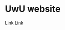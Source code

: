 <h1>UwU website</h1>
<div class="navbar">
  <a href="https://meet-tea.github.io/test/testuwu> something :)</a>
  <a href="#">Link</a>
  <a href="#">Link</a>
</div>
